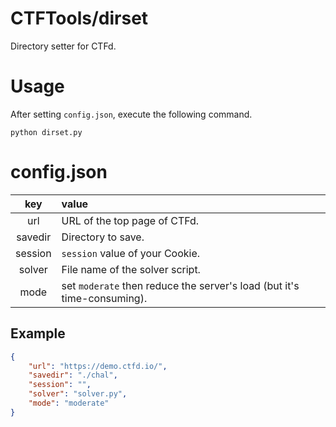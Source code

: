 # CTFTools/dirset
Directory setter for CTFd.

# Usage
After setting `config.json`, execute the following command.
```
python dirset.py
```

# config.json
|key|value|
|:-:|:-|
|url|URL of the top page of CTFd.|
|savedir|Directory to save.|
|session|`session` value of your Cookie.|
|solver|File name of the solver script.|
|mode|set `moderate` then reduce the server's load (but it's time-consuming).|


## Example
```json
{
    "url": "https://demo.ctfd.io/",
    "savedir": "./chal",
    "session": "",
    "solver": "solver.py",
    "mode": "moderate"
}
```